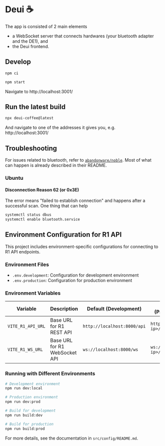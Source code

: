 # Deui ☕️

The app is consisted of 2 main elements

-   a WebSocket server that connects hardwares (your bluetooth adapter and the DE1), and
-   the Deui frontend.

## Develop

```bash
npm ci

npm start
```

Navigate to http://localhost:3001/

## Run the latest build

```bash
npx deui-coffee@latest
```

And navigate to one of the addresses it gives you, e.g. http://localhost:3001/

## Troubleshooting

For issues related to bluetooth, refer to [`abandonware/noble`](https://github.com/abandonware/noble). Most of what can happen is already described in their README.

### Ubuntu

#### Disconnection Reason 62 (or 0x3E)

The error means "failed to establish connection" and happens after a successful scan. One thing that can help

```bash
systemctl status dbus
systemctl enable bluetooth.service
```

## Environment Configuration for R1 API

This project includes environment-specific configurations for connecting to R1 API endpoints.

### Environment Files

- `.env.development`: Configuration for development environment
- `.env.production`: Configuration for production environment

### Environment Variables

| Variable | Description | Default (Development) | Default (Production) |
|----------|-------------|----------------------|----------------------|
| `VITE_R1_API_URL` | Base URL for R1 REST API | `http://localhost:8000/api` | `http://<tablet-ip>/api` |
| `VITE_R1_WS_URL` | Base URL for R1 WebSocket API | `ws://localhost:8000/ws` | `ws://<tablet-ip>/ws` |

### Running with Different Environments

```bash
# Development environment
npm run dev:local

# Production environment
npm run dev:prod

# Build for development
npm run build:dev

# Build for production
npm run build:prod
```

For more details, see the documentation in `src/config/README.md`.
